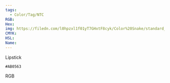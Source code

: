 ```yaml
---
tags:
  - Color/Tag/NTC
RGB:
Hex:
img: https://filedn.com/l0hpzxl1f01yT7GHxtF8cyk/Color%20Snake/standard_csv_to_svg/AB0563.svg
CMYK:
HSL:
Name:
---
```

Lipstick
```palette
#AB0563
```
RGB
